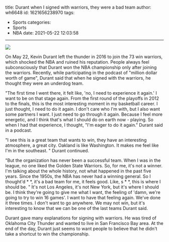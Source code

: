 title: Durant  when I signed with warriors, they were a bad team
author: wh6648
id: 1621656238970
tags: 
- Sports
categories: 
- Sports
- NBA
date: 2021-05-22 12:03:58
---
![](https://p9.itc.cn/q_70/images01/20210522/424f0a28062440d38a23fdf017b07da1.jpeg)


On May 22, Kevin Durant left the thunder in 2016 to join the 73 win warriors, which shocked the NBA and ruined his reputation. People always feel subconsciously that Durant won the NBA championship only after joining the warriors. Recently, while participating in the podcast of "million dollar worth of game", Durant said that when he signed with the warriors, he thought they were an underdog team.

"The first time I went there, it felt like, 'no, I need to experience it again.' I want to be on that stage again. From the first round of the playoffs in 2012 to the finals, this is the most interesting moment in my basketball career. I just thought, I need to do it again. I don't care who I'm with, but I also want some partners I want. I just need to go through it again. Because I feel more energetic, and I think that's what I should do on earth now - playing. So when I had that experience, I thought, "I'm eager to do it again." Durant said in a podcast.

"I see this is a great team that wants to win, they have an interesting atmosphere, a great city. Oakland is like Washington. It makes me feel like I'm in the southeast. " Durant continued.

"But the organization has never been a successful team. When I was in the league, no one liked the Golden State Warriors. So, for me, it's not a winner. I'm talking about the whole history, not what happened in the past five years. Since the 1950s, the NBA has never had a winning general. So I thought'd * *, it's a bad team for me, it feels good. Like, s * *, this is where I should be. " It's not Los Angeles, it's not New York, but it's where I should be. I think they're going to give me what I want, the feeling of 'damn, we're going to try to win 16 games'. I want to have that feeling again. We've done it three times. I don't want to go anywhere. We may not win, but it's interesting to know that we can be one of the last teams Durant said.

Durant gave many explanations for signing with warriors. He was tired of Oklahoma City Thunder and wanted to live in San Francisco Bay area. At the end of the day, Durant just seems to want people to believe that he didn't take a shortcut to win the championship.

